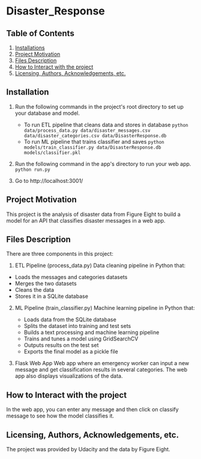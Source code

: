 # Disaster_Response

## Table of Contents

1. [Installations](#installation)
2. [Project Motivation](#motivation)
3. [Files Description](#files_description)
4. [How to Interact with the project](#interaction)
5. [Licensing, Authors, Acknowledgements, etc.](#licensing)

## Installation <a name="installation"></a>
1. Run the following commands in the project's root directory to set up your database and model.

    - To run ETL pipeline that cleans data and stores in database
        `python data/process_data.py data/disaster_messages.csv data/disaster_categories.csv data/DisasterResponse.db`
    - To run ML pipeline that trains classifier and saves
        `python models/train_classifier.py data/DisasterResponse.db models/classifier.pkl`

2. Run the following command in the app's directory to run your web app.
    `python run.py`

3. Go to http://localhost:3001/

## Project Motivation <a name="motivation"></a>
This project is the analysis of disaster data from Figure Eight to build a model for an API that classifies disaster messages in a web app.

## Files Description <a name="files_description"></a>
There are three components in this project:

1. ETL Pipeline (process_data.py)
Data cleaning pipeline in Python that:
  - Loads the messages and categories datasets
  - Merges the two datasets
  - Cleans the data
  - Stores it in a SQLite database
  
2. ML Pipeline (train_classifier.py)
Machine learning pipeline in Python that:
   - Loads data from the SQLite database
   - Splits the dataset into training and test sets
   - Builds a text processing and machine learning pipeline
   - Trains and tunes a model using GridSearchCV
   - Outputs results on the test set
   - Exports the final model as a pickle file
   
3. Flask Web App
Web app where an emergency worker can input a new message and get classification results in several categories. The web app also displays visualizations of the data.

## How to Interact with the project <a name="interaction"></a>
In the web app, you can enter any message and then click on classify message to see how the model classifies it.

## Licensing, Authors, Acknowledgements, etc. <a name="licensing"></a>
The project was provided by Udacity and the data by Figure Eight.
